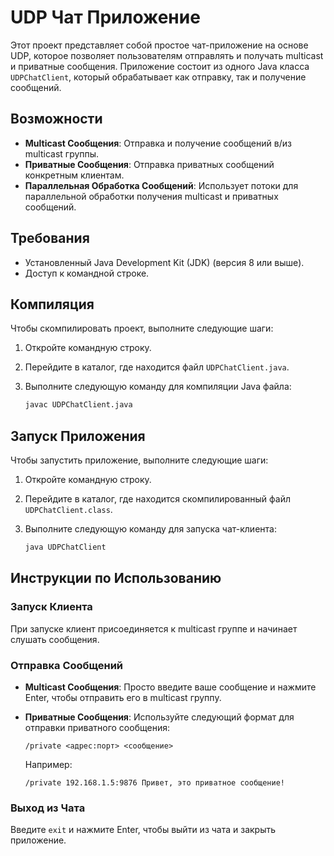 # UDP Чат Приложение

Этот проект представляет собой простое чат-приложение на основе UDP, которое позволяет пользователям отправлять и получать
multicast и приватные сообщения. Приложение состоит из одного Java класса `UDPChatClient`, который обрабатывает как отправку, так
и получение сообщений.

## Возможности

- **Multicast Сообщения**: Отправка и получение сообщений в/из multicast группы.
- **Приватные Сообщения**: Отправка приватных сообщений конкретным клиентам.
- **Параллельная Обработка Сообщений**: Использует потоки для параллельной обработки получения multicast и приватных сообщений.

## Требования

- Установленный Java Development Kit (JDK) (версия 8 или выше).
- Доступ к командной строке.

## Компиляция

Чтобы скомпилировать проект, выполните следующие шаги:

1. Откройте командную строку.
2. Перейдите в каталог, где находится файл `UDPChatClient.java`.
3. Выполните следующую команду для компиляции Java файла:

   ```sh
   javac UDPChatClient.java
   ```

## Запуск Приложения

Чтобы запустить приложение, выполните следующие шаги:

1. Откройте командную строку.
2. Перейдите в каталог, где находится скомпилированный файл `UDPChatClient.class`.
3. Выполните следующую команду для запуска чат-клиента:

   ```sh
   java UDPChatClient
   ```

## Инструкции по Использованию

### Запуск Клиента

При запуске клиент присоединяется к multicast группе и начинает слушать сообщения.

### Отправка Сообщений

- **Multicast Сообщения**: Просто введите ваше сообщение и нажмите Enter, чтобы отправить его в multicast группу.
- **Приватные Сообщения**: Используйте следующий формат для отправки приватного сообщения:

  ```text
  /private <адрес:порт> <сообщение>
  ```

  Например:

  ```text
  /private 192.168.1.5:9876 Привет, это приватное сообщение!
  ```

### Выход из Чата

Введите `exit` и нажмите Enter, чтобы выйти из чата и закрыть приложение.